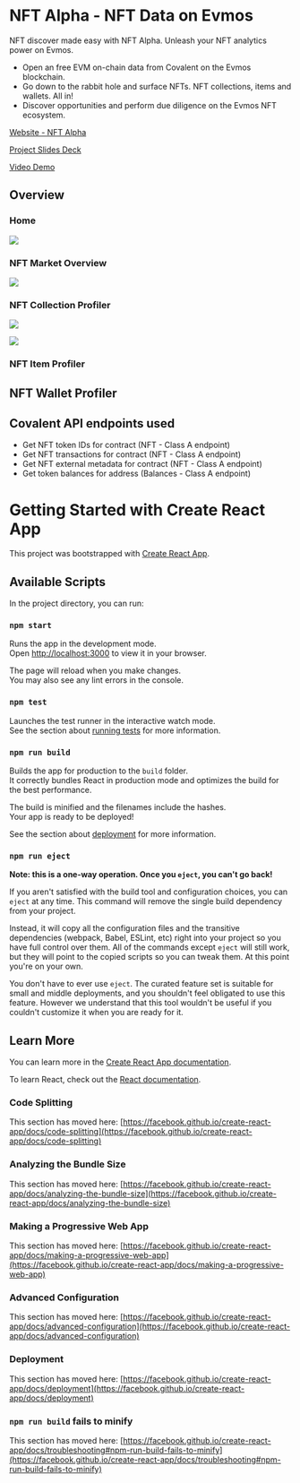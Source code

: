 # NFT Alpha - NFT Data on Evmos

NFT discover made easy with NFT Alpha.
Unleash your NFT analytics power on Evmos.

- Open an free EVM on-chain data from Covalent on the Evmos blockchain.
- Go down to the rabbit hole and surface NFTs.
  NFT collections, items and wallets. All in!
- Discover opportunities and perform due diligence on the Evmos NFT ecosystem.

[Website - NFT Alpha](https://www.nftalpha.app)

[Project Slides Deck]()

[Video Demo]()

## Overview

### Home

![](https://ivanmolto.mypinata.cloud/ipfs/QmVcC3vnFyyVu44yWQvQDeyBEJaAfV74bMVM84SwYKsH4E)

### NFT Market Overview

![](https://ivanmolto.mypinata.cloud/ipfs/QmPETRBxrTjTfx4e2u9mFWehba8n638rME3rrnNA8s4CQK)

### NFT Collection Profiler

![](https://ivanmolto.mypinata.cloud/ipfs/QmcY9yrjThpUuKuZsKxCZDJHBMjmCMgYivUQh3wQNbWdVa)

![](https://ivanmolto.mypinata.cloud/ipfs/QmRx2VqsKw1R9oebWxm9pbuGRbReYCwrqegDdBtFsVksiR)

### NFT Item Profiler

## NFT Wallet Profiler

## Covalent API endpoints used

- Get NFT token IDs for contract (NFT - Class A endpoint)
- Get NFT transactions for contract (NFT - Class A endpoint)
- Get NFT external metadata for contract (NFT - Class A endpoint)
- Get token balances for address (Balances - Class A endpoint)

# Getting Started with Create React App

This project was bootstrapped with [Create React App](https://github.com/facebook/create-react-app).

## Available Scripts

In the project directory, you can run:

### `npm start`

Runs the app in the development mode.\
Open [http://localhost:3000](http://localhost:3000) to view it in your browser.

The page will reload when you make changes.\
You may also see any lint errors in the console.

### `npm test`

Launches the test runner in the interactive watch mode.\
See the section about [running tests](https://facebook.github.io/create-react-app/docs/running-tests) for more information.

### `npm run build`

Builds the app for production to the `build` folder.\
It correctly bundles React in production mode and optimizes the build for the best performance.

The build is minified and the filenames include the hashes.\
Your app is ready to be deployed!

See the section about [deployment](https://facebook.github.io/create-react-app/docs/deployment) for more information.

### `npm run eject`

**Note: this is a one-way operation. Once you `eject`, you can't go back!**

If you aren't satisfied with the build tool and configuration choices, you can `eject` at any time. This command will remove the single build dependency from your project.

Instead, it will copy all the configuration files and the transitive dependencies (webpack, Babel, ESLint, etc) right into your project so you have full control over them. All of the commands except `eject` will still work, but they will point to the copied scripts so you can tweak them. At this point you're on your own.

You don't have to ever use `eject`. The curated feature set is suitable for small and middle deployments, and you shouldn't feel obligated to use this feature. However we understand that this tool wouldn't be useful if you couldn't customize it when you are ready for it.

## Learn More

You can learn more in the [Create React App documentation](https://facebook.github.io/create-react-app/docs/getting-started).

To learn React, check out the [React documentation](https://reactjs.org/).

### Code Splitting

This section has moved here: [https://facebook.github.io/create-react-app/docs/code-splitting](https://facebook.github.io/create-react-app/docs/code-splitting)

### Analyzing the Bundle Size

This section has moved here: [https://facebook.github.io/create-react-app/docs/analyzing-the-bundle-size](https://facebook.github.io/create-react-app/docs/analyzing-the-bundle-size)

### Making a Progressive Web App

This section has moved here: [https://facebook.github.io/create-react-app/docs/making-a-progressive-web-app](https://facebook.github.io/create-react-app/docs/making-a-progressive-web-app)

### Advanced Configuration

This section has moved here: [https://facebook.github.io/create-react-app/docs/advanced-configuration](https://facebook.github.io/create-react-app/docs/advanced-configuration)

### Deployment

This section has moved here: [https://facebook.github.io/create-react-app/docs/deployment](https://facebook.github.io/create-react-app/docs/deployment)

### `npm run build` fails to minify

This section has moved here: [https://facebook.github.io/create-react-app/docs/troubleshooting#npm-run-build-fails-to-minify](https://facebook.github.io/create-react-app/docs/troubleshooting#npm-run-build-fails-to-minify)
